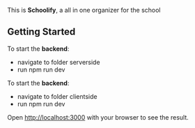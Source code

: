 This is **Schoolify**, a all in one organizer for the school 

## Getting Started

To start the **backend**: 
- navigate to folder serverside
- run npm run dev

To start the **backend**: 
- navigate to folder clientside
- run npm run dev


Open [http://localhost:3000](http://localhost:3000) with your browser to see the result.

